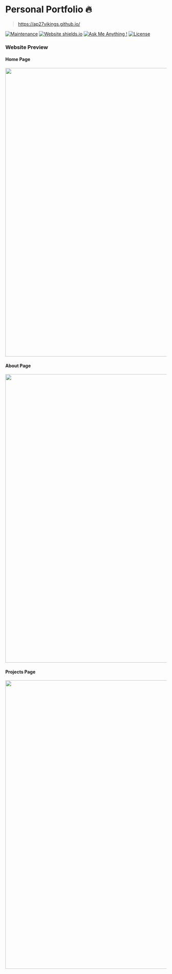 # Personal Portfolio 🔥
> https://ap27vikings.github.io/

[![Maintenance](https://img.shields.io/badge/maintained-yes-green.svg)](https://github.com/ap27vikings/ap27vikings.github.io/commits/master)
[![Website shields.io](https://img.shields.io/badge/website-up-yellow)](http://ap27vikings.github.io/)
[![Ask Me Anything !](https://img.shields.io/badge/ask%20me-linkedin-1abc9c.svg)](https://www.linkedin.com/in/aarush-panda/)
[![License](http://img.shields.io/:license-mit-blue.svg?style=flat-square)](http://badges.mit-license.org)

### Website Preview
#### Home Page
<img src="website_images/HomePage.gif" width="900">


#### About Page
<img src="website_images/AboutPage.png" width="900">


#### Projects Page
<img src="website_images/ProjectPage.png" width="900">
